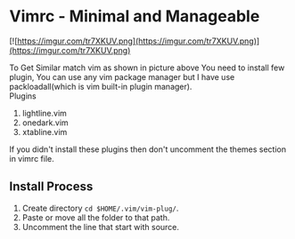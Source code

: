 # Vimrc - Minimal and Manageable

[![https://imgur.com/tr7XKUV.png](https://imgur.com/tr7XKUV.png)](https://imgur.com/tr7XKUV.png)

To Get Similar match vim as shown in picture above
You need to install few plugin,
You can use any vim package manager but I have use packloadall(which is vim built-in plugin manager).
<br />
Plugins

1. lightline.vim
2. onedark.vim
3. xtabline.vim

If you didn't install these plugins then don't uncomment the themes section in vimrc file.

## Install Process

1. Create directory `cd $HOME/.vim/vim-plug/`.
2. Paste or move all the folder to that path.
3. Uncomment the line that start with source.

